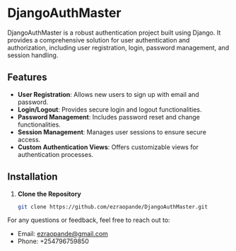 # DjangoAuthMaster

DjangoAuthMaster is a robust authentication project built using Django. It provides a comprehensive solution for user authentication and authorization, including user registration, login, password management, and session handling.

## Features

- **User Registration**: Allows new users to sign up with email and password.
- **Login/Logout**: Provides secure login and logout functionalities.
- **Password Management**: Includes password reset and change functionalities.
- **Session Management**: Manages user sessions to ensure secure access.
- **Custom Authentication Views**: Offers customizable views for authentication processes.

## Installation

1. **Clone the Repository**

   ```bash
   git clone https://github.com/ezraopande/DjangoAuthMaster.git


For any questions or feedback, feel free to reach out to:

- Email: ezraopande@gmail.com
- Phone: +254796759850
